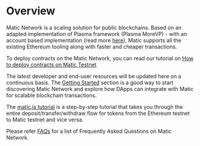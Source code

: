# Overview
Matic Network is a scaling solution for public blockchains. Based on an adapted implementation of Plasma framework (Plasma MoreVP) - with an account based implementation (read more [here](https://ethresear.ch/t/account-based-plasma-morevp/5480)), Matic supports all the existing Ethereum tooling along with faster and cheaper transactions.

To deploy contracts on the Matic Network, you can read our tutorial on [How to deploy contracts on Matic Testnet](./tutorials/dapp.md)

The latest developer and end-user resources will be updated here on a continuous basis. The [Getting Started](https://docs.matic.network/getting-started) section is a good way to start discovering Matic Network and explore how DApps can integrate with Matic for scalable blockchain transactions.

The [matic.js tutorial](https://docs.matic.network/matic-js-tutorial) is a step-by-step tutorial that takes you through the entire deposit/transfer/withdraw flow for tokens from the Ethereum testnet to Matic testnet and vice versa.

Please refer [FAQs](https://docs.matic.network/faq) for a list of Frequently Asked Questions on Matic Network.